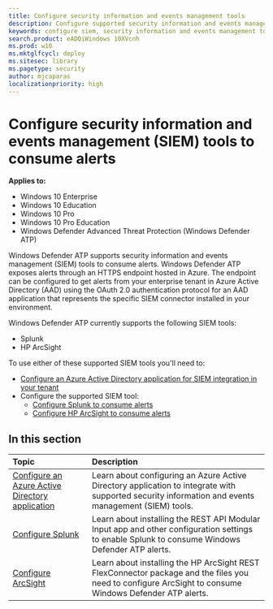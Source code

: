```yaml
---
title: Configure security information and events management tools
description: Configure supported security information and events management tools to receive and consume alerts.
keywords: configure siem, security information and events management tools, splunk, arcsight
search.product: eADQiWindows 10XVcnh
ms.prod: w10
ms.mktglfcycl: deploy
ms.sitesec: library
ms.pagetype: security
author: mjcaparas
localizationpriority: high
---
```


# Configure security information and events management (SIEM) tools to consume alerts

**Applies to:**

- Windows 10 Enterprise
- Windows 10 Education
- Windows 10 Pro
- Windows 10 Pro Education
- Windows Defender Advanced Threat Protection (Windows Defender ATP)

Windows Defender ATP supports security information and events management (SIEM) tools to consume alerts. Windows Defender ATP exposes alerts through an HTTPS endpoint hosted in Azure. The endpoint can be configured to get alerts from your enterprise tenant in Azure Active Directory (AAD) using the OAuth 2.0 authentication protocol for an AAD application that represents the specific SIEM connector installed in your environment.

Windows Defender ATP currently supports the following SIEM tools:

- Splunk
- HP ArcSight

To use either of these supported SIEM tools you'll need to:

- [Configure an Azure Active Directory application for SIEM integration in your tenant](configure-aad-windows-defender-advanced-threat-protection.md)
- Configure the supported SIEM tool:
    - [Configure Splunk to consume alerts](configure-splunk-windows-defender-advanced-threat-protection.md)
    - [Configure HP ArcSight to consume alerts](configure-arcsight-windows-defender-advanced-threat-protection.md)

## In this section

Topic | Description
:---|:---
[Configure an Azure Active Directory application](configure-aad-windows-defender-advanced-threat-protection.md)| Learn about configuring an Azure Active Directory application to integrate with supported security information and events management (SIEM) tools.
 [Configure Splunk](configure-splunk-windows-defender-advanced-threat-protection.md)| Learn about installing the REST API Modular Input app and other configuration settings to enable Splunk to consume Windows Defender ATP alerts.
 [Configure ArcSight](configure-arcsight-windows-defender-advanced-threat-protection.md)| Learn about installing the HP ArcSight REST FlexConnector package and the files you need to configure ArcSight to consume Windows Defender ATP alerts.
